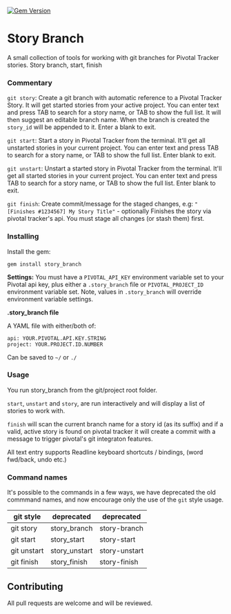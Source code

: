 [![Gem Version](https://badge.fury.io/rb/story_branch.png)](http://badge.fury.io/rb/story_branch)

# Story Branch

A small collection of tools for working with git branches for
Pivotal Tracker stories. Story branch, start, finish

### Commentary

`git story`: Create a git branch with automatic reference to a
Pivotal Tracker Story. It will get started stories from your active
project.  You can enter text and press TAB to search for a story
name, or TAB to show the full list. It will then suggest an editable
branch name. When the branch is created the `story_id` will
be appended to it. Enter a blank to exit.

`git start`: Start a story in Pivotal Tracker from the terminal.
It'll get all unstarted stories in your current project.  You can
enter text and press TAB to search for a story name, or TAB to show
the full list. Enter blank to exit.

`git unstart`: Unstart a started story in Pivotal Tracker from the terminal.
It'll get all started stories in your current project.  You can
enter text and press TAB to search for a story name, or TAB to show
the full list. Enter blank to exit.

`git finish`: Create commit/message for the staged changes, e.g:
`"[Finishes #1234567] My Story Title"` - optionally Finishes the story
via pivotal tracker's api. You must stage all changes (or stash
them) first.

### Installing

Install the gem:

    gem install story_branch

**Settings:** You must have a `PIVOTAL_API_KEY` environment variable set
to your Pivotal api key, plus either a `.story_branch` file or
`PIVOTAL_PROJECT_ID` environment variable set. Note, values in
`.story_branch` will override environment variable settings.

**.story_branch file**

A YAML file with either/both of:

    api: YOUR.PIVOTAL.API.KEY.STRING
    project: YOUR.PROJECT.ID.NUMBER

Can be saved to `~/` or `./`

### Usage

You run story_branch from the git/project root folder.

`start`, `unstart` and `story`, are run interactively and will display a
list of stories to work with.

`finish` will scan the current branch name for a story id (as its
suffix) and if a valid, active story is found on pivotal tracker it
will create a commit with a message to trigger pivotal's git
integraton features.

All text entry supports Readline keyboard shortcuts / bindings, (word fwd/back, undo etc.)

### Command names

It's possible to the commands in a few ways, we have deprecated the
old commmand names, and now encourage only the use of the `git`
style usage.

git style  | deprecated    | deprecated
---------- | ------------- | -------------
git story  | story_branch  | story-branch
git start  | story_start   | story-start
git unstart| story_unstart | story-unstart
git finish | story_finish  | story-finish

## Contributing

All pull requests are welcome and will be reviewed.
